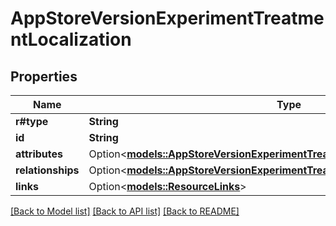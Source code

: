 # AppStoreVersionExperimentTreatmentLocalization

## Properties

Name | Type | Description | Notes
------------ | ------------- | ------------- | -------------
**r#type** | **String** |  | 
**id** | **String** |  | 
**attributes** | Option<[**models::AppStoreVersionExperimentTreatmentLocalizationAttributes**](AppStoreVersionExperimentTreatmentLocalization_attributes.md)> |  | [optional]
**relationships** | Option<[**models::AppStoreVersionExperimentTreatmentLocalizationRelationships**](AppStoreVersionExperimentTreatmentLocalization_relationships.md)> |  | [optional]
**links** | Option<[**models::ResourceLinks**](ResourceLinks.md)> |  | [optional]

[[Back to Model list]](../README.md#documentation-for-models) [[Back to API list]](../README.md#documentation-for-api-endpoints) [[Back to README]](../README.md)


